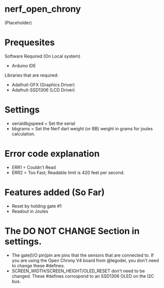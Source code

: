 # nerf_open_chrony

(Placeholder)

# Prequesites

Software Required (On Local system)

  - Arduino IDE

Libraries that are required:
  
  - Adafruit-GFX (Graphics Driver)
  - Adafruit-SSD1306 (LCD Driver)

# Settings

  - serialdbgspeed = Set the serial
  - bbgrams = Set the Nerf dart weight (or BB) weight in grams for joules calculation.

# Error code explanation

  - ERR1 = Couldn't Read
  - ERR2 = Too Fast; Readable limit is 420 feet per second.
  
# Features added (So Far)

  - Reset by holding gate #1
  - Readout in Joules

# The DO NOT CHANGE Section in settings.

  - The gate[I/O pin]pin are pins that the sensors that are connected to. If you are using the Open Chrony V4 board from @legodei, you don't need to change these #defines.
  - SCREEN_WIDTH/SCREEN_HEIGHT/OLED_RESET don't need to be changed. These #defines corrospond to an SSD1306 OLED on the I2C bus.